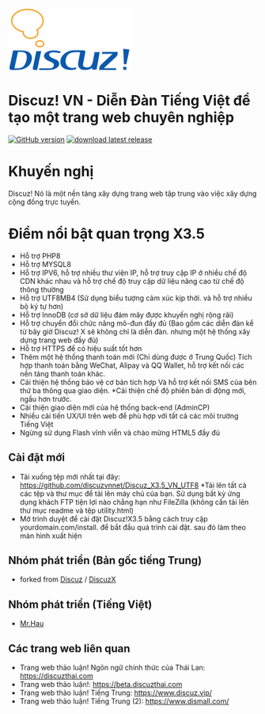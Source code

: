 [<img src="https://raw.githubusercontent.com/discuzvnnet/Discuz_X3.5_VN_UTF8/main/upload/static/image/common/logo.svg" width="250"/>](logo.svg)

# Discuz! VN - Diễn Đàn Tiếng Việt để tạo một trang web chuyên nghiệp

[![GitHub version](https://img.shields.io/github/v/release/jaideejung007/discuzth.svg)](https://github.com/discuzvnnet/Discuz_X3.5_VN_UTF8)
[![download latest release](https://img.shields.io/badge/Discuz!%20X3.5-Download-success.svg)](https://github.com/discuzvnnet/Discuz_X3.5_VN_UTF8/releases/latest)

# Khuyến nghị #
Discuz! Nó là một nền tảng xây dựng trang web tập trung vào việc xây dựng cộng đồng trực tuyến.

# Điểm nổi bật quan trọng X3.5 #
* Hỗ trợ PHP8
* Hỗ trợ MYSQL8
* Hỗ trợ IPV6, hỗ trợ nhiều thư viện IP, hỗ trợ truy cập IP ở nhiều chế độ CDN khác nhau và hỗ trợ chế độ truy cập dữ liệu nâng cao từ chế độ thông thường
* Hỗ trợ UTF8MB4 (Sử dụng biểu tượng cảm xúc kịp thời. và hỗ trợ nhiều bộ ký tự hơn)
* Hỗ trợ InnoDB (cơ sở dữ liệu đám mây được khuyến nghị rộng rãi)
* Hỗ trợ chuyển đổi chức năng mô-đun đầy đủ (Bao gồm các diễn đàn kể từ bây giờ Discuz! X sẽ không chỉ là diễn đàn. nhưng một hệ thống xây dựng trang web đầy đủ)
* Hỗ trợ HTTPS để có hiệu suất tốt hơn
* Thêm một hệ thống thanh toán mới (Chỉ dùng được ở Trung Quốc) Tích hợp thanh toán bằng WeChat, Alipay và QQ Wallet, hỗ trợ kết nối các nền tảng thanh toán khác.
* Cải thiện hệ thống bảo vệ cơ bản tích hợp Và hỗ trợ kết nối SMS của bên thứ ba thông qua giao diện.
*Cải thiện chế độ phiên bản di động mới, ngầu hơn trước.
* Cải thiện giao diện mới của hệ thống back-end (AdminCP)
* Nhiều cải tiến UX/UI trên web để phù hợp với tất cả các môi trường Tiếng Việt
* Ngừng sử dụng Flash vĩnh viễn và chào mừng HTML5 đầy đủ

## Cài đặt mới
* Tải xuống tệp mới nhất tại đây: https://github.com/discuzvnnet/Discuz_X3.5_VN_UTF8
*Tải lên tất cả các tệp và thư mục để tải lên máy chủ của bạn. Sử dụng bất kỳ ứng dụng khách FTP tiện lợi nào chẳng hạn như FileZilla (không cần tải lên thư mục readme và tệp utility.html)
* Mở trình duyệt để cài đặt Discuz!X3.5 bằng cách truy cập yourdomain.com/install. để bắt đầu quá trình cài đặt. sau đó làm theo màn hình xuất hiện

## Nhóm phát triển (Bản gốc tiếng Trung)
* forked from [Discuz](https://gitee.com/Discuz) / [DiscuzX](https://gitee.com/Discuz/DiscuzX) 

## Nhóm phát triển (Tiếng Việt)
* [Mr.Hau](https://github.com/discuzvnnet/Discuz_X3.5_VN_UTF8)

## Các trang web liên quan
* Trang web thảo luận! Ngôn ngữ chính thức của Thái Lan: https://discuzthai.com
* Trang web thảo luận!: https://beta.discuzthai.com
* Trang web thảo luận! Tiếng Trung: https://www.discuz.vip/
* Trang web thảo luận! Tiếng Trung (2): https://www.dismall.com/
